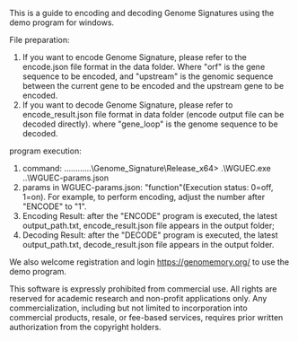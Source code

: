 
This is a guide to encoding and decoding Genome Signatures using the demo program for windows.
 
File preparation:
1. If you want to encode Genome Signature, please refer to the encode.json file format in the data folder. Where "orf" is the gene sequence to be encoded, and "upstream" is the genomic sequence between the current gene to be encoded and the upstream gene to be encoded. 
2. If you want to decode Genome Signature, please refer to encode_result.json file format in data folder (encode output file can be decoded directly). where "gene_loop" is the genome sequence to be decoded.

program execution:
1. command: ............\Genome_Signature\Release_x64> .\WGUEC.exe ..\WGUEC-params.json
2. params in WGUEC-params.json: "function"(Execution status: 0=off, 1=on). For example, to perform encoding, adjust the number after "ENCODE" to "1".
3. Encoding Result: after the "ENCODE" program is executed, the latest output_path.txt, encode_result.json file appears in the output folder; 
4. Decoding Result: after the "DECODE" program is executed,  the latest output_path.txt, decode_result.json file appears in the output folder.

We also welcome registration and login https://genomemory.org/ to use the demo program.

This software is expressly prohibited from commercial use. 
All rights are reserved for academic research and non-profit applications only. 
Any commercialization, including but not limited to incorporation into commercial products, resale, or fee-based services, requires prior written authorization from the copyright holders.




